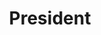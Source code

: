 ---
draft: false
name: "Alokik"
title: "President"
src: "https://github.com/Shubham-Rasal/astro-club-ecell/assets/95695273/125e702f-2d3c-418c-ae67-4040e09bca67"
alt: "Alokik"
linkedin: "https://www.linkedin.com/in/alokik"
mail: "alokik@gmail.com"
publishDate: "2022-11-07 15:39"
---